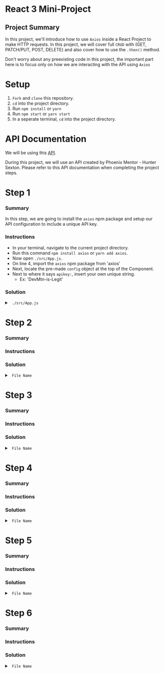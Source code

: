 # React 3 Mini-Project

## Project Summary

In this project, we'll introduce how to use `Axios` inside a React Project to make HTTP requests. In this project, we will cover full `CRUD` with (GET, PATCH/PUT, POST, DELETE) and also cover how to use the `.then()` method. 

Don't worry about any preexisting code in this project, the important part here is to focus only on how we are interacting with the API using `Axios`

# Setup

1) `Fork` and `clone` this repository.
2) `cd` into the project directory.
3) Run `npm install` or `yarn`
4) Run `npm start` or `yarn start`
5) In a seperate terminal, `cd` into the project directory.

# API Documentation

We will be using this [API](https://ancient-gods-api.now.sh/).

During this project, we will use an API created by Phoenix Mentor - Hunter Sexton. Please refer to this API documentation when completing the project steps. 

# Step 1

### Summary

In this step, we are going to install the `axios` npm package and setup our API configuration to include a unique API key. 

### Instructions

- In your terminal, navigate to the current project directory.
- Run this command `npm install axios` or `yarn add axios`.
- Now open `./src/App.js`.
- On line 4, import the `axios` npm package from 'axios' 
- Next, locate the pre-made `config` object at the top of the Component.
- Next to where it says `apikey:`, insert your own unique string.
    * Ex: 'DevMtn-is-Legit'

### Solution

<details>

<summary> <code> ./src/App.js </code> </summary>

```js
import React, { Component } from 'react';
import logo from './logo.svg';
import './App.css';
// import axios package
import axios from 'axios';

// Create unique api key
let apiConfig = {
  headers: {
    apikey: 'SoulSurfer'
  }
}
```

</details>

# Step 2

### Summary

### Instructions

### Solution

<details>

<summary> <code> File Name </code> </summary>

```
```

</details>

# Step 3

### Summary

### Instructions

### Solution

<details>

<summary> <code> File Name </code> </summary>

```
```

</details>

# Step 4

### Summary

### Instructions

### Solution

<details>

<summary> <code> File Name </code> </summary>

```
```

</details>

# Step 5

### Summary

### Instructions

### Solution

<details>

<summary> <code> File Name </code> </summary>

```
```

</details>

# Step 6

### Summary

### Instructions

### Solution

<details>

<summary> <code> File Name </code> </summary>

```
```

</details>

